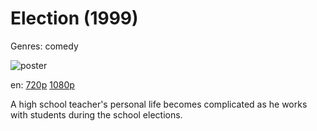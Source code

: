 # Election (1999)

Genres: comedy

![poster](http://image.tmdb.org/t/p/w500/7KobSdAHTA0uJSW7Dc5VdG9YWiD.jpg)

en:
  [720p](magnet:?xt=urn:btih:3F5888CC9EF2E56058503E3A4906171BC5A94DFC&tr=udp://glotorrents.pw:6969/announce&tr=udp://tracker.opentrackr.org:1337/announce&tr=udp://torrent.gresille.org:80/announce&tr=udp://tracker.openbittorrent.com:80&tr=udp://tracker.coppersurfer.tk:6969&tr=udp://tracker.leechers-paradise.org:6969&tr=udp://p4p.arenabg.ch:1337&tr=udp://tracker.internetwarriors.net:1337)
  [1080p](magnet:?xt=urn:btih:4099233673F71668A57A98578C0D70CF68BF4C3F&tr=udp://glotorrents.pw:6969/announce&tr=udp://tracker.opentrackr.org:1337/announce&tr=udp://torrent.gresille.org:80/announce&tr=udp://tracker.openbittorrent.com:80&tr=udp://tracker.coppersurfer.tk:6969&tr=udp://tracker.leechers-paradise.org:6969&tr=udp://p4p.arenabg.ch:1337&tr=udp://tracker.internetwarriors.net:1337)
  


A high school teacher's personal life becomes complicated as he works with students during the school elections.